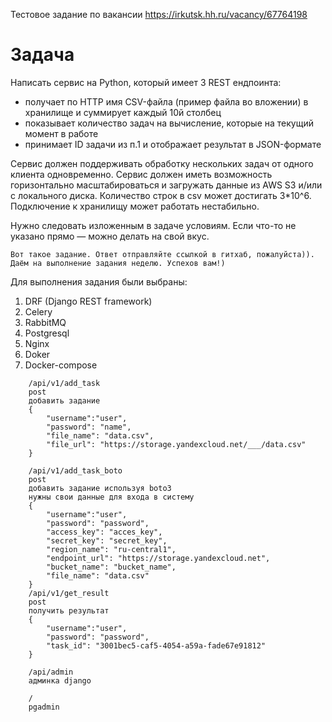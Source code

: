 Тестовое задание по вакансии https://irkutsk.hh.ru/vacancy/67764198

#   Задача

Написать сервис на Python, который имеет 3 REST ендпоинта:
* получает по HTTP имя CSV-файла (пример файла во вложении) в хранилище и суммирует каждый 10й столбец
* показывает количество задач на вычисление, которые на текущий момент в работе
* принимает ID задачи из п.1 и отображает результат в JSON-формате

Сервис должен поддерживать обработку нескольких задач от одного клиента одновременно.
Сервис должен иметь возможность горизонтально масштабироваться и загружать данные из AWS S3 и/или с локального диска.
Количество строк в csv может достигать 3*10^6.
Подключение к хранилищу может работать нестабильно.

Нужно следовать изложенным в задаче условиям. 
Если что-то не указано прямо — можно делать на свой вкус.

    Вот такое задание. Ответ отправляйте ссылкой в гитхаб, пожалуйста)). 
    Даём на выполнение задания неделю. Успехов вам!)

Для выполнения задания были выбраны:
1) DRF (Django REST framework) 
2) Celery
3) RabbitMQ
4) Postgresql
5) Nginx
6) Doker
7) Docker-compose
```
    /api/v1/add_task
    post
    добавить задание
    {
        "username":"user", 
        "password": "name",
        "file_name": "data.csv",
        "file_url": "https://storage.yandexcloud.net/___/data.csv"
    }

    /api/v1/add_task_boto
    post
    добавить задание используя boto3
    нужны свои данные для входа в систему
    {
        "username":"user", 
        "password": "password",
        "access_key": "acces_key",
        "secret_key": "secret_key",
        "region_name": "ru-central1",
        "endpoint_url": "https://storage.yandexcloud.net",
        "bucket_name": "bucket_name",
        "file_name": "data.csv"
    }
    /api/v1/get_result
    post
    получить результат
    {
        "username":"user", 
        "password": "password",
        "task_id": "3001bec5-caf5-4054-a59a-fade67e91812"
    }
    
    /api/admin
    админка django
    
    /
    pgadmin
```